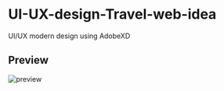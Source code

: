 # UI-UX-design-Travel-web-idea
UI/UX modern design using AdobeXD


## Preview
![preview](https://user-images.githubusercontent.com/108025555/175769195-99e72a5e-e772-40fb-a64d-20bfb3a54e3f.jpg)
